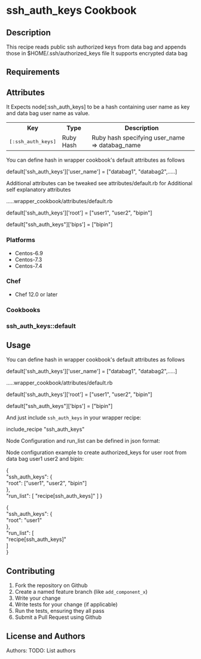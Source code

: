 # ssh_auth_keys Cookbook

## Description
This recipe reads public ssh authorized keys from data bag and appends those in $HOME/.ssh/authorized_keys file
It supports encrypted data bag

## Requirements

## Attributes

It Expects node[:ssh_auth_keys] to be a hash containing user name as key and data bag user name as value.

<table>
  <tr>
    <th>Key</th>
    <th>Type</th>
    <th>Description</th>
  </tr>
  <tr>
    <td><tt>[:ssh_auth_keys]</tt></td>
    <td>Ruby Hash</td>
    <td>Ruby hash specifying user_name => databag_name </td>
  </tr>
</table>


You can define hash in wrapper cookbook's default attributes as follows

default['ssh_auth_keys']['user_name'] = ["databag1", "databag2",.....]

Additional attributes can be tweaked see attributes/default.rb for Additional self explanatory attributes

.....wrapper_cookbook/attributes/default.rb

default['ssh_auth_keys']['root'] = ["user1", "user2", "bipin"]

default["ssh_auth_keys"]['bips'] = ["bipin"]


### Platforms

- Centos-6.9
- Centos-7.3
- Centos-7.4

### Chef

- Chef 12.0 or later

### Cookbooks

### ssh_auth_keys::default

## Usage

You can define hash in wrapper cookbook's default attributes as follows

default['ssh_auth_keys']['user_name'] = ["databag1", "databag2",.....]


.....wrapper_cookbook/attributes/default.rb

default['ssh_auth_keys']['root'] = ["user1", "user2", "bipin"]

default["ssh_auth_keys"]['bips'] = ["bipin"]

And just include `ssh_auth_keys` in your wrapper recipe:

include_recipe "ssh_auth_keys"


Node Configuration and run_list can be defined in json format:

Node configuration example to create authorized_keys for user root from data bag user1 user2 and bipin:

{    
  "ssh_auth_keys": {     
    "root": ["user1", "user2", "bipin"]    
  },     
  "run_list": [
    "recipe[ssh_auth_keys]"
  ]
}

{   
  "ssh_auth_keys": {    
    "root": "user1"   
  },  
  "run_list": [  
    "recipe[ssh_auth_keys]"  
  ]   
}

## Contributing

1. Fork the repository on Github
2. Create a named feature branch (like `add_component_x`)
3. Write your change
4. Write tests for your change (if applicable)
5. Run the tests, ensuring they all pass
6. Submit a Pull Request using Github

## License and Authors

Authors: TODO: List authors
